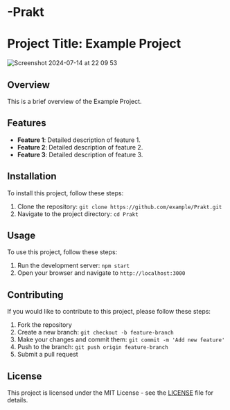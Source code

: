 # -Prakt
# Project Title: Example Project

![Screenshot 2024-07-14 at 22 09 53](https://github.com/user-attachments/assets/31a2b4f4-46d7-4991-a47e-8ac2f45d7a37)

## Overview

This is a brief overview of the Example Project. 
## Features

- **Feature 1**: Detailed description of feature 1.
- **Feature 2**: Detailed description of feature 2.
- **Feature 3**: Detailed description of feature 3.

## Installation

To install this project, follow these steps:

1. Clone the repository: `git clone https://github.com/example/Prakt.git`
2. Navigate to the project directory: `cd Prakt`

## Usage

To use this project, follow these steps:

1. Run the development server: `npm start`
2. Open your browser and navigate to `http://localhost:3000`

## Contributing

If you would like to contribute to this project, please follow these steps:

1. Fork the repository
2. Create a new branch: `git checkout -b feature-branch`
3. Make your changes and commit them: `git commit -m 'Add new feature'`
4. Push to the branch: `git push origin feature-branch`
5. Submit a pull request


## License

This project is licensed under the MIT License - see the [LICENSE](LICENSE) file for details.

